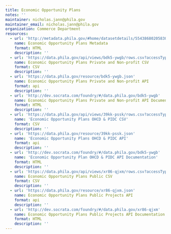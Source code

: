 ```yaml
---
title: Economic Opportunity Plans
notes: ''
maintainer: nicholas.jann@phila.gov
maintainer_email: nicholas.jann@phila.gov
organization: Commerce Department
resources:
  - url: 'http://metadata.phila.gov/#home/datasetdetails/5543868020583086178c4f70/'
    name: Economic Opportunity Plans Metadata
    format: HTML
    description: ''
  - url: 'https://data.phila.gov/api/views/bdk5-ywgb/rows.csv?accessType=DOWNLOAD'
    name: Economic Opportunity Plans Private and Non-profit CSV
    format: CSV
    description: ''
  - url: 'https://data.phila.gov/resource/bdk5-ywgb.json'
    name: Economic Opportunity Plans Private and Non-profit API
    format: api
    description: ''
  - url: 'http://dev.socrata.com/foundry/#/data.phila.gov/bdk5-ywgb'
    name: Economic Opportunity Plans Private and Non-profit API Documentation
    format: HTML
    description: ''
  - url: 'https://data.phila.gov/api/views/39kk-pssk/rows.csv?accessType=DOWNLOAD'
    name: 'Economic Opportunity Plans OHCD & PIDC CSV'
    format: CSV
    description: ''
  - url: 'https://data.phila.gov/resource/39kk-pssk.json'
    name: 'Economic Opportunity Plans OHCD & PIDC API'
    format: api
    description: ''
  - url: 'http://dev.socrata.com/foundry/#/data.phila.gov/bdk5-ywgb'
    name: 'Economic Opportunity Plan OHCD & PIDC API Documentation'
    format: HTML
    description: ''
  - url: 'https://data.phila.gov/api/views/xr86-qjxm/rows.csv?accessType=DOWNLOAD'
    name: Economic Opportunity Plans Public CSV
    format: CSV
    description: ''
  - url: 'https://data.phila.gov/resource/xr86-qjxm.json'
    name: Economic Opportunity Plans Public Projects API
    format: api
    description: ''
  - url: 'http://dev.socrata.com/foundry/#/data.phila.gov/xr86-qjxm'
    name: Economic Opportunity Plans Public Projects API Documentation
    format: HTML
    description: ''
---
```

